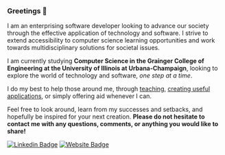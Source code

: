 ### Greetings 🖖

I am an enterprising software developer looking to advance our society through the effective application of technology and software. I strive to extend accessibility to computer science learning opportunities and work towards multidisciplinary solutions for societal issues.

I am currently studying **Computer Science in the Grainger College of Engineering at the University of Illinois at Urbana-Champaign**, looking to explore the world of technology and software, *one step at a time*.

I do my best to help those around me, through [teaching](https://compscikids.net), [creating useful applications](https://anandani4136.github.io/Stock-Market-Analysis/), or simply offering aid whenever I can. 

Feel free to look around, learn from my successes and setbacks, and hopefully be inspired for your next creation. **Please do not hesitate to contact me with any questions, comments, or anything you would like to share!**

[![Linkedin Badge](https://img.shields.io/badge/-LinkedIn-0e76a8?style=flat-square&logo=Linkedin&logoColor=white)](https://linkedin.com/in/ranandani)
[![Website Badge](https://img.shields.io/badge/Website-3b5998?style=flat-square&logo=google-chrome&logoColor=white)](https://anandani4136.github.io)

<!--
**anandani4136/anandani4136** is a ✨ _special_ ✨ repository because its `README.md` (this file) appears on your GitHub profile.

Here are some ideas to get you started:

- 🔭 I’m currently working on ...
- 🌱 I’m currently learning ...
- 👯 I’m looking to collaborate on ...
- 🤔 I’m looking for help with ...
- 💬 Ask me about ...
- 📫 How to reach me: ...
- 😄 Pronouns: ...
- ⚡ Fun fact: ...

📈 **My GitHub Stats:**

<p>
  <img height="180em" src="https://github-readme-stats.vercel.app/api?username=anandani4136&show_icons=true&hide_border=true&&count_private=true&include_all_commits=true" />
  <img height="180em" src="https://github-readme-stats.vercel.app/api/top-langs/?username=anandani4136&exclude_repo=KNN-Image-Classification&show_icons=true&hide_border=true&layout=compact&langs_count=8"/>
</p>

-->
